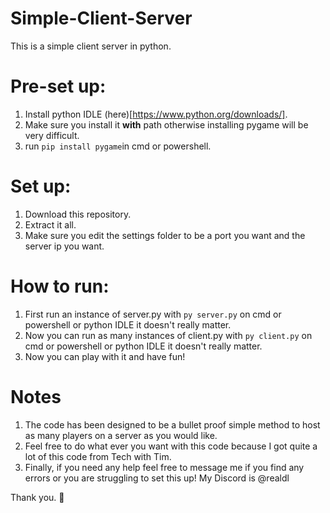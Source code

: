 # Simple-Client-Server
This is a simple client server in python. 

# Pre-set up:
1. Install python IDLE (here)[https://www.python.org/downloads/].
2. Make sure you install it **with** path otherwise installing pygame will be very difficult.
3. run `pip install pygame`in cmd or powershell.

# Set up:
1. Download this repository.
2. Extract it all.
3. Make sure you edit the settings folder to be a port you want and the server ip you want.

# How to run:
1. First run an instance of server.py with `py server.py` on cmd or powershell or python IDLE it doesn't really matter.
2. Now you can run as many instances of client.py with `py client.py` on cmd or powershell or python IDLE it doesn't really matter.
3. Now you can play with it and have fun!

# Notes
1. The code has been designed to be a bullet proof simple method to host as many players on a server as you would like.
2. Feel free to do what ever you want with this code because I got quite a lot of this code from Tech with Tim.
3. Finally, if you need any help feel free to message me if you find any errors or you are struggling to set this up! My Discord is @realdl

Thank you. 🙏
